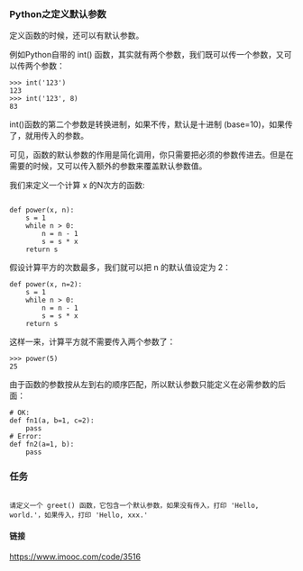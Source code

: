 ### Python之定义默认参数

定义函数的时候，还可以有默认参数。

例如Python自带的 int() 函数，其实就有两个参数，我们既可以传一个参数，又可以传两个参数：

```
>>> int('123')
123
>>> int('123', 8)
83

```

int()函数的第二个参数是转换进制，如果不传，默认是十进制 (base=10)，如果传了，就用传入的参数。


可见，函数的默认参数的作用是简化调用，你只需要把必须的参数传进去。但是在需要的时候，又可以传入额外的参数来覆盖默认参数值。

我们来定义一个计算 x 的N次方的函数:

```

def power(x, n):
    s = 1
    while n > 0:
        n = n - 1
        s = s * x
    return s

```

假设计算平方的次数最多，我们就可以把 n 的默认值设定为 2：

```
def power(x, n=2):
    s = 1
    while n > 0:
        n = n - 1
        s = s * x
    return s

```

这样一来，计算平方就不需要传入两个参数了：

```
>>> power(5)
25

```

由于函数的参数按从左到右的顺序匹配，所以默认参数只能定义在必需参数的后面：

```
# OK:
def fn1(a, b=1, c=2):
    pass
# Error:
def fn2(a=1, b):
    pass

```

### 任务

```

请定义一个 greet() 函数，它包含一个默认参数，如果没有传入，打印 'Hello, world.'，如果传入，打印 'Hello, xxx.'

```

#### 链接

https://www.imooc.com/code/3516
